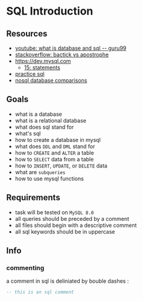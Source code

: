 # SQL Introduction

## Resources
- [youtube: what is database and sql -- guru99](https://www.youtube.com/watch?v=FR4QIeZaPeM)
- [stackoverflow: bactick vs apostrophe](https://stackoverflow.com/questions/29402361/what-makes-the-big-difference-between-a-backtick-and-an-apostrophe/29402458)
- <https://dev.mysql.com>
	- [15: statements](https://dev.mysql.com/doc/refman/8.0/en/sql-statements.html)
- [practice sql](https://www.sql-practice.com/)
- [nosql database comparisons](https://kkovacs.eu/cassandra-vs-mongodb-vs-couchdb-vs-redis/)

<!--
## cheatsheet
<object data="./resources/SQL-Commands-Cheat-Sheet.pdf" type="application/pdf" width="768px" height="768px">
	<embed src="./resources/SQL-Commands-Cheat-Sheet.pdf">
		<p>SQL Commands</p>
	</embed>
</object>
-->

## Goals
- what is a database
- what is a relational database
- what does sql stand for
- what's sql
- how to create a database in mysql
- what does `DDL` and `DML` stand for
- how to `CREATE` and `ALTER` a table
- how to `SELECT` data from a table
- how to `INSERT`, `UPDATE`, or `DELETE` data
- what are `subqueries`
- how to use mysql functions

## Requirements
- task will be tested on `MySQL 8.0`
- all queries should be preceded by a comment
- all files should begin with a descriptive comment
- all sql keywords should be in uppercase

## Info
### commenting 
a comment in sql is deliniated by bouble dashes :
```sql
-- this is an sql comment
```
